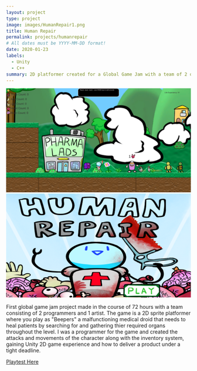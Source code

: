 ```yaml
---
layout: project
type: project
image: images/HumanRepair1.png
title: Human Repair
permalink: projects/humanrepair
# All dates must be YYYY-MM-DD format!
date: 2020-01-23
labels:
  - Unity
  - C++
summary: 2D platformer created for a Global Game Jam with a team of 2 other members.
---
```


<div class="ui large bordered images">
  <img class="ui image" src="../images/HumanRepair1.png">
  <img class="ui image" src="../images/HumanRepair2.png">
</div>

First global game jam project made in the course of 72 hours with a team consisting of 2 programmers and 1 artist.
The game is a 2D sprite platformer where you play as "Beepers" a malfunctioning medical droid that needs to heal patients by searching for and gathering thier required organs throughout the level.
I was a programmer for the game and created the attacks and movements of the character along with the inventory system, gaining Unity 2D game experience and how to deliver a product under a tight deadline.

[Playtest Here](https://globalgamejam.org/2020/games/human-repair-9)
